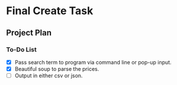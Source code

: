 # Final Create Task

## Project Plan

### To-Do List
- [X] Pass search term to program via command line or pop-up input.
- [X] Beautiful soup to parse the prices.
- [ ] Output in either csv or json.
